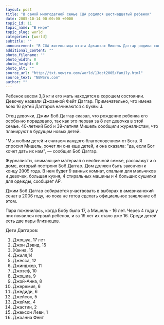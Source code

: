 ```yaml
---
layout: post
title: "В самой многодетной семье США родился шестнадцатый ребенок"
date: 2005-10-14 00:00:00 +0000
topic_id: 11
topic_name: "В мире"
topic_slug: world
categories: [world]
subtitle: ""
announcement: "В США жительница штата Арканзас Мишель Даггар родила своего шестнадцатого ребенка. Роды проходили в присутствии отца и съемочной группы одного из телеканалов."
additional_content: ""
photo_filename: ""
photo_width: 0
photo_height: 0
photo_alt: ""
source_url: "http://txt.newsru.com/world/13oct2005/family.html"
source_text: "NEWSru.com"
author: ""
---
```

Ребенок весом 3,3 кг и его мать находятся в хорошем состоянии. Девочку назвали Джоанной Фейт Даггар. Примечательно, что имена всех 16 детей Даггаров начинаются с буквы J.

Отец девочки, Джим Боб Даггар сказал, что рождение ребенка его особенно порадовало, так как это первая за 8 лет девочка в этой семье. 40-летний Боб и 39-летняя Мишель сообщили журналистам, что планируют в будущем новых детей.

"Мы любим детей и считаем каждого благословением от Бога. Я спросил Мишель, хочет ли она еще детей, и она сказала: "да, если Бог хочет дать их нам", &mdash; сообщил Боб Даггар.

Журналисты, снимающие материал о необычной семье, расскажут и о доме, который построил Боб Даггар. Дом должен быть закончен к концу 2005 года. В нем будет 9 ванных комнат, спальни для мальчиков и девочек, большая кухня, 4 стиральных машины и 4 больших сушилки для одежды, сообщает AP.

Джим Боб Даггар собирается участвовать в выборах в американский сенат в 2006 году, но пока не готов сделать официальное заявление об этом.

Пара поженилась, когда Бобу было 17, а Мишель - 16 лет. Через 4 года у них появился первый ребенок, и за 19 лет их стало уже 16. Среди детей есть две пары близнецов.

Дети Даггаров:

1. Джошуа, 17 лет
2. Джон Дэвид, 15
3. Жанна, 15
4. Джилл,14
5. Джесса, 12
6. Джинджер, 11
7. Джозеф, 10
8. Джошиа, 9
9. Джой-Анна, 8
10. Джеремия, 6
11. Джедиди, 6
12. Джейсон, 5
13. Джеймс, 4
14. Джастин, 2
15. Джексон Леви, 1
16. Джоанна Фейт
